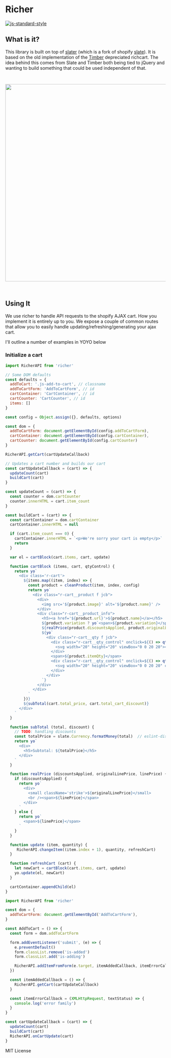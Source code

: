 # Richer



[![js-standard-style](https://cdn.rawgit.com/feross/standard/master/badge.svg)](http://standardjs.com)

## What is it?
This library is built on top of [slater](https://github.com/the-couch/slater) (which is a fork of shopify [slate](https://github.com/Shopify/slate)). It is based on the old implementation of the [Timber](https://github.com/Shopify/Timber) depreciated richcart. The idea behind this comes from Slate and Timber both being tied to jQuery and wanting to build something that could be used independent of that.

<img src="https://raw.githubusercontent.com/the-couch/richer/master/richer.gif" style="width: 620px; margin: 2em 0;"/>

## Using It
We use richer to handle API requests to the shopify AJAX cart. How you implement it is entirely up to you. We expose a couple of common routes that allow you to easily handle updating/refreshing/generating your ajax cart.

I'll outline a number of examples in YOYO below


### Initialize a cart
```javascript
import RicherAPI from 'richer'

// Some DOM defaults
const defaults = {
  addToCart: '.js-add-to-cart', // classname
  addToCartForm: 'AddToCartForm', // id
  cartContainer: 'CartContainer', // id
  cartCounter: 'CartCounter', // id
  items: []
}

const config = Object.assign({}, defaults, options)

const dom = {
  addToCartForm: document.getElementById(config.addToCartForm),
  cartContainer: document.getElementById(config.cartContainer),
  cartCounter: document.getElementById(config.cartCounter)
}

RicherAPI.getCart(cartUpdateCallback)

// Updates a cart number and builds our cart
const cartUpdateCallback = (cart) => {
  updateCount(cart)
  buildCart(cart)
}

const updateCount = (cart) => {
  const counter = dom.cartCounter
  counter.innerHTML = cart.item_count
}

const buildCart = (cart) => {
  const cartContainer = dom.cartContainer
  cartContainer.innerHTML = null

  if (cart.item_count === 0) {
    cartContainer.innerHTML = `<p>We're sorry your cart is empty</p>`
    return
  }

  var el = cartBlock(cart.items, cart, update)

  function cartBlock (items, cart, qtyControl) {
    return yo`
      <div class='r-cart'>
        ${items.map((item, index) => {
          const product = cleanProduct(item, index, config)
          return yo`
            <div class="r-cart__product f jcb">
              <div>
                <img src='${product.image}' alt='${product.name}' />
              </div>
              <div class="r-cart__product_info">
                <h5><a href='${product.url}'>${product.name}</a></h5>
                ${product.variation ? yo`<span>${product.variation}</span>` : null}
                ${realPrice(product.discountsApplied, product.originalLinePrice, product.linePrice)}
                ${yo`
                  <div class="r-cart__qty f jcb">
                    <div class="r-cart__qty_control" onclick=${() => qtyControl(product, product.itemMinus)}>
                      <svg width="20" height="20" viewBox="0 0 20 20"><path fill="#444" d="M17.543 11.029H2.1A1.032 1.032 0 0 1 1.071 10c0-.566.463-1.029 1.029-1.029h15.443c.566 0 1.029.463 1.029 1.029 0 .566-.463 1.029-1.029 1.029z"/></svg>
                    </div>
                    <span>${product.itemQty}</span>
                    <div class="r-cart__qty_control" onclick=${() => qtyControl(product, product.itemAdd)}>
                      <svg width="20" height="20" viewBox="0 0 20 20" class="icon"><path fill="#444" d="M17.409 8.929h-6.695V2.258c0-.566-.506-1.029-1.071-1.029s-1.071.463-1.071 1.029v6.671H1.967C1.401 8.929.938 9.435.938 10s.463 1.071 1.029 1.071h6.605V17.7c0 .566.506 1.029 1.071 1.029s1.071-.463 1.071-1.029v-6.629h6.695c.566 0 1.029-.506 1.029-1.071s-.463-1.071-1.029-1.071z"/></svg>
                    </div>
                  </div>
                `}
              </div>
            </div>
          `
        })}
        ${subTotal(cart.total_price, cart.total_cart_discount)}
      </div>
    `
  }

  function subTotal (total, discount) {
    // TODO: handling discounts
    const totalPrice = slate.Currency.formatMoney(total)  // eslint-disable-line
    return yo`
      <div>
        <h5>Subtotal: ${totalPrice}</h5>
      </div>
    `
  }

  function realPrice (discountsApplied, originalLinePrice, linePrice) {
    if (discountsApplied) {
      return yo`
        <div>
          <small className='strike'>${originalLinePrice}</small>
          <br /><span>${linePrice}</span>
        </div>
      `
    } else {
      return yo`
        <span>${linePrice}</span>
      `
    }
  }

  function update (item, quantity) {
     RicherAPI.changeItem((item.index + 1), quantity, refreshCart)
  }

  function refreshCart (cart) {
    let newCart = cartBlock(cart.items, cart, update)
    yo.update(el, newCart)
  }

  cartContainer.appendChild(el)
}

```



```javascript
import RicherAPI from 'richer'

const dom = {
  addToCartForm: document.getElementById('AddToCartForm'),
}

const AddToCart = () => {
  const form = dom.addToCartForm

  form.addEventListener('submit', (e) => {
    e.preventDefault()
    form.classList.remove('is-added')
    form.classList.add('is-adding')

    RicherAPI.addItemFromForm(e.target, itemAddedCallback, itemErrorCallback)
  })

  const itemAddedCallback = () => {
    RicherAPI.getCart(cartUpdateCallback)
  }

  const itemErrorCallback = (XMLHttpRequest, textStatus) => {
    console.log('error family')
  }
}

const cartUpdateCallback = (cart) => {
  updateCount(cart)
  buildCart(cart)
  RicherAPI.onCartUpdate(cart)
}
```



MIT License
